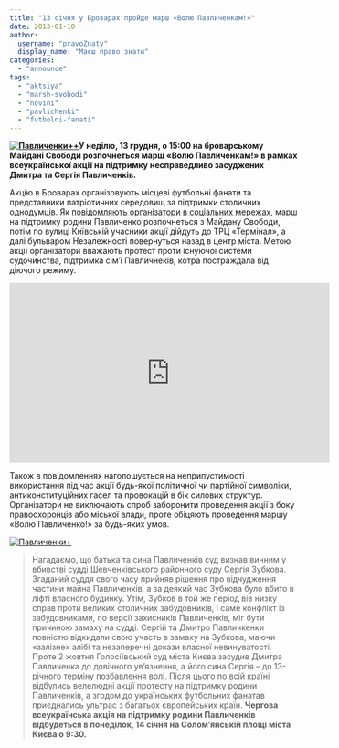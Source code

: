 ```yaml
---
title: "13 січня у Броварах пройде марш «Волю Павличенкам!»"
date: 2013-01-10
author: 
  username: "pravoZnaty"
  display_name: "Маєш право знати"
categories: 
  - "announce"
tags: 
  - "aktsiya"
  - "marsh-svobodi"
  - "novini"
  - "pavlichenki"
  - "futbolni-fanati"
---
```


**[![](https://mpz.brovary.org/wp-content/uploads/2013/01/Pavlichenki--.jpg "Павличенки++")](https://mpz.brovary.org/wp-content/uploads/2013/01/Pavlichenki--.jpg)У неділю, 13 грудня, о 15:00 на броварському Майдані Свободи розпочнеться марш «Волю Павличенкам!» в рамках всеукраїнської акції на підтримку несправедливо засуджених Дмитра та Сергія Павличенків.**

Акцію в Броварах організовують місцеві футбольні фанати та представники патріотичних середовищ за підтримки столичних однодумців. Як [повідомляють організатори в соціальних мережах](http://vk.com/event48058951), марш на підтримку родини Павличенко розпочнеться з Майдану Свободи, потім по вулиці Київській учасники акції дійдуть до ТРЦ «Термінал», а далі бульваром Незалежності повернуться назад в центр міста. Метою акції організатори вважають протест проти існуючої системи судочинства, підтримка сім’ї Павличнеків, котра постраждала від діючого режиму.

<iframe src="http://www.youtube.com/embed/8DzhGe9D4cs?list=UUesi1VW4CTDEqSdrSiCx0yQ" frameborder="0" width="560" height="315"></iframe>

Також в повідомленнях наголошується на неприпустимості використання під час акції будь-якої політичної чи партійної символіки, антиконституційних гасел та провокацій в бік силових структур. Організатори не виключають спроб заборонити проведення акції з боку правоохоронців або міської влади, проте обіцяють проведення маршу «Волю Павличенко!» за будь-яких умов.

[![](https://mpz.brovary.org/wp-content/uploads/2013/01/Pavlichenki-.jpg "Павличенки+")](https://mpz.brovary.org/wp-content/uploads/2013/01/Pavlichenki-.jpg)

> Нагадаємо, що батька та сина Павличенків суд визнав винним у вбивстві судді Шевченківського районного суду Сергія Зубкова. Згаданий суддя свого часу прийняв рішення про відчудження частини майна Павличенків, а за деякий час Зубкова було вбито в ліфті власного будинку. Утім, Зубков в той же період вів низку справ проти великих столичних забудовників, і саме конфлікт із забудовниками, по версії захисників Павличенків, міг бути причиною замаху на судді. Сергій та Дмитро Павличкенки повністю відкидали свою участь в замаху на Зубкова, маючи «залізне» алібі та незаперечні докази власної невинуватості. Проте 2 жовтня Голосіївський суд міста Києва засудив Дмитра Павличенка до довічного ув’язнення, а його сина Сергія – до 13-річного терміну позбавлення волі. Після цього по всій країні відбулись велелюдні акції протесту на підтримку родини Павличенків, а згодом до українських футбольних фанатав приєднались ультрас з багатьох європейських країн. **Чергова всеукраїнська акція на підтримку родини Павличенків відбудеться в понеділок, 14 січня на Солом’янській площі міста Києва о 9:30.**
